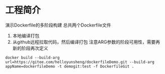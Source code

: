 # 工程简介
演示Dockerfile的多阶段构建
总共两个Dockerfile文件
1. 本地编译打包
2. 从github远程拉取代码，然后编译打包
   注意ARG参数的阶段可用性，需要再新的阶段再次定义
```
docker build --build-arg url=https://gitee.com/helloyunsheng/dockerfileDemo.git --build-arg appName=dockerfileDemo -t demogit:test -f DockerfileGit .
```